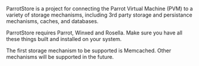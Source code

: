 ParrotStore is a project for connecting the Parrot Virtual Machine (PVM) to a
variety of storage mechanisms, including 3rd party storage and persistance
mechanisms, caches, and databases.

ParrotStore requires Parrot, Winxed and Rosella. Make sure you have all these
things built and installed on your system.

The first storage mechanism to be supported is Memcached. Other mechanisms will
be supported in the future.
